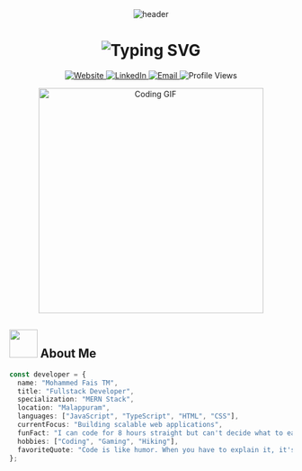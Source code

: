 
<div align="center">
  <img src="https://capsule-render.vercel.app/api?type=waving&color=gradient&customColorList=12&height=300&section=header&text=Fullstack%20Developer&fontSize=60&fontAlignY=35&animation=fadeIn&desc=Building%20the%20digital%20world%20one%20line%20at%20a%20time&descAlignY=60&fontColor=ffffff" alt="header" />
</div>

<h1 align="center">
  <img src="https://readme-typing-svg.herokuapp.com?font=Fira+Code&weight=600&size=30&pause=1000&color=F75C7E&center=true&vCenter=true&random=false&width=600&height=70&lines=Hi+there%2C+I'm+Mohammed+Fais+TM;MERN+Stack+Developer;Passionate+Coder;Problem+Solver;" alt="Typing SVG" />
</h1>

<p align="center">
  <a href="">
    <img src="https://img.shields.io/badge/Website-3b5998?style=for-the-badge&logo=google-chrome&logoColor=white" alt="Website" />
  </a>
  <a href="https://www.linkedin.com/in/mohammed-fais-tm-97a377313/">
    <img src="https://img.shields.io/badge/-LinkedIn-0e76a8?style=for-the-badge&logo=Linkedin&logoColor=white" alt="LinkedIn" />
  </a>
  <a href="mhdfaistm@gmail.com">
    <img src="https://img.shields.io/badge/-Email-d14836?style=for-the-badge&logo=Gmail&logoColor=white" alt="Email" />
  </a>
  <img src="https://komarev.com/ghpvc/?username=yourusername&label=Profile%20Views&color=ff69b4&style=for-the-badge" alt="Profile Views" />
</p>

<div align="center">
  <img src="https://media.giphy.com/media/qgQUggAC3Pfv687qPC/giphy.gif" width="400" alt="Coding GIF" />
</div>

## <img src="https://media.giphy.com/media/VgCDAzcKvsR6OM0uWg/giphy.gif" width="50"> About Me

```typescript
const developer = {
  name: "Mohammed Fais TM",
  title: "Fullstack Developer",
  specialization: "MERN Stack",
  location: "Malappuram",
  languages: ["JavaScript", "TypeScript", "HTML", "CSS"],
  currentFocus: "Building scalable web applications",
  funFact: "I can code for 8 hours straight but can't decide what to eat for lunch",
  hobbies: ["Coding", "Gaming", "Hiking"],
  favoriteQuote: "Code is like humor. When you have to explain it, it's bad."
};

